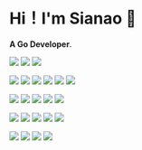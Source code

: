 

# Hi！I'm Sianao 👋

**A Go Developer**.




<p>
    <img src="https://cdn.sianao.site/3981c6d044ba4811d9db78446210c2e5.svg" style="display: inline-block; border-radius: 0px;" />
    <img src="https://cdn.sianao.site/1f265edd21832e371d5c2e3a51d91191.svg" style="display: inline-block; border-radius: 0px;" />
    <img src="https://cdn.sianao.site/95a368e637ad51976959e0b4abff9883.svg" style="display: inline-block; border-radius: 0px;" />
</p>
<p>
    <img src="https://cdn.sianao.site/e3c385e9df4a110405c0bd01df22a5b4.svg" style="display: inline-block; border-radius: 0px;" />
    <img src="https://cdn.sianao.site/a2779c7b7a24328a8ac0d3799649faf9.svg" style="display: inline-block; border-radius: 0px;" />
    <img src="https://cdn.sianao.site/c8f1ad755b6d86e63be87602cf112289.svg" style="display: inline-block; border-radius: 0px;" />
    <img src="https://cdn.sianao.site/145df6b653761d6f9ff0185fc6ae1653.svg" style="display: inline-block; border-radius: 0px;" />
    <img src="https://cdn.sianao.site/ea123aa529d3d96ff4033ea26d00f40e.svg" style="display: inline-block; border-radius: 0px;" />
    <img src="https://cdn.sianao.site/64f5b4dddf26a3b368beb9cb6b11d9a6.svg" style="display: inline-block; border-radius: 0px;" />
</p>
<p>
    <img src="https://cdn.sianao.site/e751a983544bf888e8316e78409dfc82.svg" style="display: inline-block; border-radius: 0px;" />
    <img src="https://cdn.sianao.site/30d4c309f43ded42f205068c873fd4b4.svg" style="display: inline-block; border-radius: 0px;" />
    <img src="https://cdn.sianao.site/5b6151b28be760655d8044bc6bda9309.svg" style="display: inline-block; border-radius: 0px;" />
    <img src="https://cdn.sianao.site/f171dadd10fa280031e80d3f4549fd14.svg" style="display: inline-block; border-radius: 0px;" />
    <img src="https://cdn.sianao.site/16d66261ae8369a69117a1a12da709de.svg" style="display: inline-block; border-radius: 0px;" />
</p>
<p>
    <img src="https://cdn.sianao.site/500a8e7e8f6903d90e80c009a1104623.svg" style="display: inline-block; border-radius: 0px;" />
    <img src="https://cdn.sianao.site/fabdf54f409137cd6d2e41eb89fd55c8.svg" style="display: inline-block; border-radius: 0px;" />
    <img src="https://cdn.sianao.site/a088e907885920aa83996c00e71d699d.svg" style="display: inline-block; border-radius: 0px;" />
    <img src="https://cdn.sianao.site/7a1db70ec8b2bdc4c78977f7fe825a97.svg" style="display: inline-block; border-radius: 0px;" />
    <img src="https://cdn.sianao.site/01fa6d1de159aeb2946ce39fd3f71201.svg" style="display: inline-block; border-radius: 0px;" />
</p>
<p>
    <img src="https://cdn.sianao.site/8fa67508422e89a23defc9e53d502393.svg" style="display: inline-block; border-radius: 0px;" />
    <img src="https://cdn.sianao.site/ca151ebcb52d4b6c2e7eea774d0779e5.svg" style="display: inline-block; border-radius: 0px;" />
    <img src="https://cdn.sianao.site/c03a412314819ed9f54f2f240f5a7ca0.svg" style="display: inline-block; border-radius: 0px;" />
    <img src="https://cdn.sianao.site/3314390d6e0c6f1117d7cb9de197edeb.svg" style="display: inline-block; border-radius: 0px;" />
</p>






